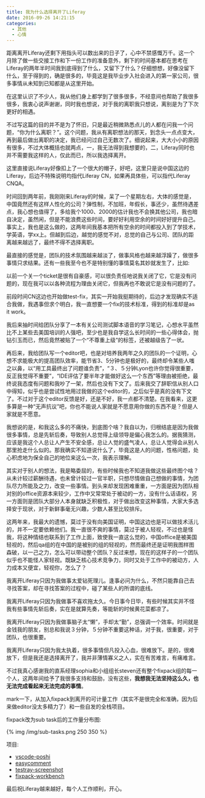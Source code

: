 ```yaml
---
title: 我为什么选择离开了Liferay
date: 2016-09-26 14:21:15
categories: 
  - 其他
  - 心情
---
```

距离离开Liferay还剩下用指头可以数出来的日子了，心中不禁感慨万千。这一个月除了做一些交接工作和下一份工作的准备意外，剩下的时间基本都在思考在Liferay的两年半时间我到底得到了什么，又留下了什么？仔细想想，好像没留下什么，至于得到的，确是很多的，毕竟这是我毕业步入社会进入的第一家公司，很多事情从未知到已知都是从这里开始。

在这里认识了不少人，我从他们身上都学到了很多很多，不经意间也帮助了我很多很多，我衷心说声谢谢，同时我也想说，对于我的离职我只想说，离别是为了下次更好的相遇。

不过写这篇的目的并不是为了怀旧，只是最近稍微熟悉点儿的人都在问我一个问题，“你为什么离职？”。这个问题，我从有离职想法的那天，到念头一点点变大，再到最后做出离职的决定，我已经问过自己无数次了。细说起来，大大小小的原因有很多，不过大体概括也就两点，一，我无法得到我想要的，二，Liferay同时也并不需要我这样的人，仅此而已，所以我选择离开。

这里直接说Liferay好像扣上了一个很大的帽子，好吧，这里只是说中国这边的Liferay，后边不特殊说明均指代Liferay CN，如果再具体些，可以指代Liferay CNQA。

<!--more-->

时间回到两年前，我刚刚来Liferay的时候，呆了一个星期左右，大体的感觉是，中国竟然还有这样人性化的公司？弹性制，不加班，年假长，事还少，虽然待遇差点，我心想也值得了，多给我个1000、2000的估计我也不会换其他公司，我也暗自决定，虽然闲，但是不能浪费这些时间，要好好利用空余的时间好好提升自己。事实上，我也是这么做的，这两年间我基本把所有空余的时间都投入到了学技术，学英语，学xx上。但越到后边，越觉的感觉不对，总觉的自己与公司、团队的距离越来越远了，最终不得不选择离职。

最直接的感觉是，团队的技术氛围越来越淡了，做事风格也越来越浮躁了，做很多事情只求结果。还有一些我至今也不是特别懂的事情莫名其妙就发生了，比如:

以前一个关一个ticket是很有自豪感，可以很负责任地说我关闭了它，它是没有问题的，现在我可以以各种流程为理由关闭它，但我再也不敢说它是没有问题的了。

前段时间CN这边也开始做test-fix，其实一开始我挺期待的，后边才发现确实不适合我做，我遇事但求个明白，我一直想要一个fix的技术标准，得到的标准却是as it work。

我后来抽时间给团队分享了一本有关公司测试脚本语音的学习笔记，心想水平虽然比不上某些去美国培训的人强吧，至少也是我自学这么长时间的一些心得体会，抛钻引玉而已，然后竟然被贴了一个“不尊重上级”的标签，还被越级告了一状。

再后来，我给团队写一个editor吧，也是对培养我两年之久的团队的一个证明，心想不求能极大的提高团队效率，能节省3、5分钟也是极好的，最终却令某些人嗤之以鼻，以“用工具最终出了问题谁负责”，“３、５分钟Lyon也许你觉得很重要，反正我觉得不重要”，“IDE评估了要半年才能做好这么一个东西”等理由被拒绝，最终说我态度有问题和我吵了一架，然后也没有下文了。后来我交了辞职信从别人口中得知，似乎也是尝试性地用过我做的这个editor的，之后似乎是真的没有下文了。不过对于这个editor反馈是好，还是不好，我一点都不清楚。在我看来，这更多算是一种“无声抗议”吧，你也不能说人家就是不愿意用你做的东西不是？但是人家就是不愿意。

我想说的是，和我这么多的不痛快，到底图个啥？我自以为，归根结底是因为我做很多事情，总是先斩后奏，导致别人总觉得上级领导是偏心我怎么的。据我猜测，应该是我这个人总让人产生不安全感，总让人觉的盛气凌人，总让人觉得会从别人那里抢走什么似的。那我确实不知道说什么了，毕竟这是人的问题，性格问题，处心积虑地为保全自己的地位来这么一次，我表示理解。

其实对于别人的想法，我是略委屈的，有些时候我也不知道我做这些最终图个啥？从未计较过薪酬待遇，也未曾计较过一官半职，只想尽情做自己想做的事情，为团队尽力所能及之力，改变一些事情。到头来却发现困难重重，一方面是因为团队相对别的office资源本来较少，工作中又常常处于被动的一方，没有什么话语权，另一方面则是团队大部分人本身就缺乏积极性，对于做出改变这种事情，大家大多选择安于现状，对于新鲜事毫无兴趣，少数人甚至比较排斥。

这两年来，我最大的遗憾，莫过于没有向美国证明，中国这边也是可以做技术活儿的，并不一定要依赖他们。我一直很不爽的事情，莫过于被人轻视，不过也是怪我，将这种情结也联系到了工作上面，致使我一直这么觉的，中国office是被美国轻视的，然后qa组的在中国的是被别的组的轻视的，然而最终还是证明我图样图森破，以一己之力，怎么可以带动整个团队？反过来想，现在的这样子的一个团队似乎也不能怪人家轻视。既缺乏核心技术竞争力，同时又处于工作中的被动方，人力成本又便宜，轻视你，怎么了？

我离开Liferay只因为我做事太爱钻死理儿。逢事必问为什么，不然只能靠自己去寻找答案，却在寻找答案的过程中，碰了某些人的所谓的底线。

我离开Liferay只因为我做事不喜欢拖太久。今日事今日毕，有些时候其实并不怪我有些事情先斩后奏，实在是就算先奏，等能斩的时候黄花菜都凉了。

我离开Liferay只因为我做事脑子太“懒”，手却太“勤”，总强调一个效率。时间就是金钱我的朋友，别总和我说３分钟，５分钟不重要这种话，对于我，很重要，对于团队，也很重要。

我离开Liferay只因为我太执着，很多事情但凡投入心血，很难放下。是的，很难放下，但是我还是选择离开了，我并非薄情寡义之人，实在有苦难言，有痛难言。

不过我真心感谢我的直系经理sophia和小组组长steven还有整个fixpack组的每一个人，这两年间给予了我很多支持和鼓励，没有这些，**我想我无法坚持这么久，也无法完成看起来无法完成的事情**。

mark一下，从加入fixpack到离开的可计量工作（其实不是很完全和准确，因为后来做editor没太多精力了）和一些自发的全栈项目。

fixpack改为sub task后的工作量分布图:

{% img /img/sub-tasks.png 250 350 
%}

项目:
* [vscode-poshi](https://github.com/haoliangwu/vscode-poshi)
* [easycomment](https://github.com/haoliangwu/EasyComment)
* [testray-screenshot](https://github.com/haoliangwu/testray-screenshot)
* [fixpack-workbench](https://github.com/haoliangwu/FixPack-Workbench)

最后祝Liferay越来越好，每个人工作顺利，开心。